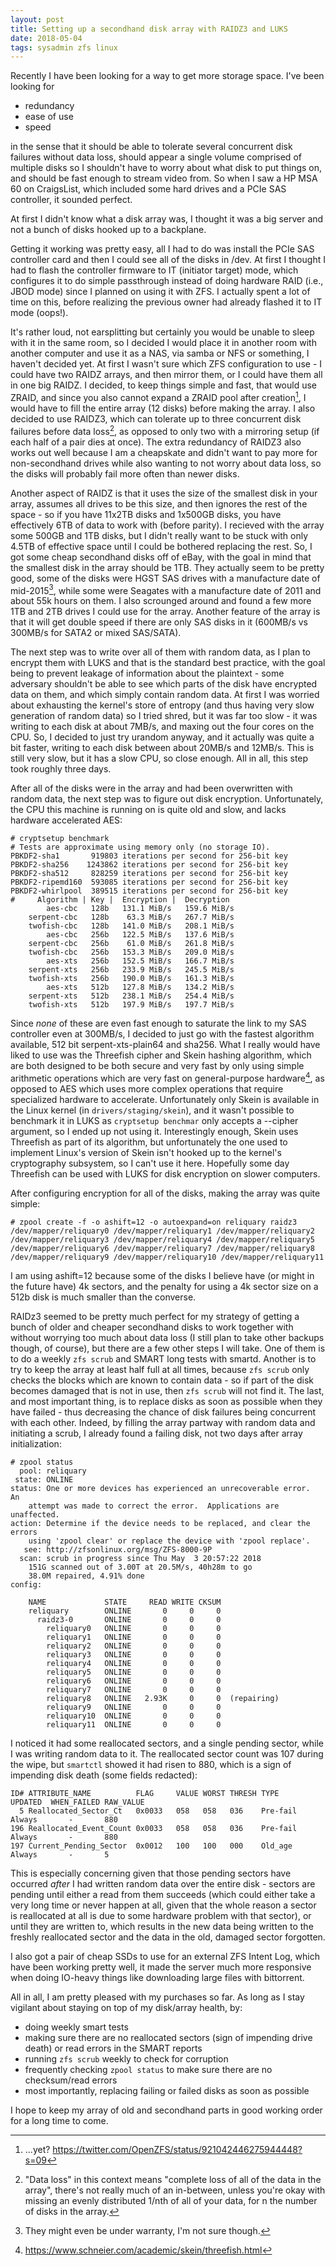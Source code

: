 ```yaml
---
layout: post
title: Setting up a secondhand disk array with RAIDZ3 and LUKS
date: 2018-05-04
tags: sysadmin zfs linux
---
```


Recently I have been looking for a way to get more storage space. I've been looking for

* redundancy
* ease of use
* speed

in the sense that it should be able to tolerate several concurrent disk failures without data loss, should appear a single volume comprised of multiple disks so I shouldn't have to worry about what disk to put things on, and should be fast enough to stream video from. So when I saw a HP MSA 60 on CraigsList, which included some hard drives and a PCIe SAS controller, it sounded perfect.

At first I didn't know what a disk array was, I thought it was a big server and not a bunch of disks hooked up to a backplane.

Getting it working was pretty easy, all I had to do was install the PCIe SAS controller card and then I could see all of the disks in /dev. At first I thought I had to flash the controller firmware to IT (initiator target) mode, which configures it to do simple passthrough instead of doing hardware RAID (i.e., JBOD mode) since I planned on using it with ZFS. I actually spent a lot of time on this, before realizing the previous owner had already flashed it to IT mode (oops!).

It's rather loud, not earsplitting but certainly you would be unable to sleep with it in the same room, so I decided I would place it in another room with another computer and use it as a NAS, via samba or NFS or something, I haven't decided yet. At first I wasn't sure which ZFS configuration to use - I could have two RAIDZ arrays, and then mirror them, or I could have them all in one big RAIDZ. I decided, to keep things simple and fast, that would use ZRAID, and since you also cannot expand a ZRAID pool after creation[^0], I would have to fill the entire array (12 disks) before making the array. I also decided to use RAIDZ3, which can tolerate up to three concurrent disk failures before data loss[^1], as opposed to only two with a mirroring setup (if each half of a pair dies at once). The extra redundancy of RAIDZ3 also works out well because I am a cheapskate and didn't want to pay more for non-secondhand drives while also wanting to not worry about data loss, so the disks will probably fail more often than newer disks.

Another aspect of RAIDZ is that it uses the size of the smallest disk in your array, assumes all drives to be this size, and then ignores the rest of the space - so if you have 11x2TB disks and 1x500GB disks, you have effectively 6TB of data to work with (before parity). I recieved with the array some 500GB and 1TB disks, but I didn't really want to be stuck with only 4.5TB of effective space until I could be bothered replacing the rest. So, I got some cheap secondhand disks off of eBay, with the goal in mind that the smallest disk in the array should be 1TB. They actually seem to be pretty good, some of the disks were HGST SAS drives with a manufacture date of mid-2015[^2], while some were Seagates with a manufacture date of 2011 and about 55k hours on them. I also scrounged around and found a few more 1TB and 2TB drives I could use for the array. Another feature of the array is that it will get double speed if there are only SAS disks in it (600MB/s vs 300MB/s for SATA2 or mixed SAS/SATA).

The next step was to write over all of them with random data, as I plan to encrypt them with LUKS and that is the standard best practice, with the goal being to prevent leakage of information about the plaintext - some adversary shouldn't be able to see which parts of the disk have encrypted data on them, and which simply contain random data. At first I was worried about exhausting the kernel's store of entropy (and thus having very slow generation of random data) so I tried shred, but it was far too slow - it was writing to each disk at about 7MB/s, and maxing out the four cores on the CPU. So, I decided to just try urandom anyway, and it actually was quite a bit faster, writing to each disk between about 20MB/s and 12MB/s. This is still very slow, but it has a slow CPU, so close enough. All in all, this step took roughly three days.

After all of the disks were in the array and had been overwritten with random data, the next step was to figure out disk encryption. Unfortunately, the CPU this machine is running on is quite old and slow, and lacks hardware accelerated AES:

```
# cryptsetup benchmark
# Tests are approximate using memory only (no storage IO).
PBKDF2-sha1       919803 iterations per second for 256-bit key
PBKDF2-sha256    1243862 iterations per second for 256-bit key
PBKDF2-sha512     828259 iterations per second for 256-bit key
PBKDF2-ripemd160  593085 iterations per second for 256-bit key
PBKDF2-whirlpool  389515 iterations per second for 256-bit key
#     Algorithm | Key |  Encryption |  Decryption
        aes-cbc   128b   131.1 MiB/s   159.6 MiB/s
    serpent-cbc   128b    63.3 MiB/s   267.7 MiB/s
    twofish-cbc   128b   141.0 MiB/s   208.1 MiB/s
        aes-cbc   256b   122.5 MiB/s   137.6 MiB/s
    serpent-cbc   256b    61.0 MiB/s   261.8 MiB/s
    twofish-cbc   256b   153.3 MiB/s   209.0 MiB/s
        aes-xts   256b   152.5 MiB/s   166.7 MiB/s
    serpent-xts   256b   233.9 MiB/s   245.5 MiB/s
    twofish-xts   256b   190.0 MiB/s   161.3 MiB/s
        aes-xts   512b   127.8 MiB/s   134.2 MiB/s
    serpent-xts   512b   238.1 MiB/s   254.4 MiB/s
    twofish-xts   512b   197.9 MiB/s   197.7 MiB/s
```

Since *none* of these are even fast enough to saturate the link to my SAS controller even at 300MB/s, I decided to just go with the fastest algorithm available, 512 bit serpent-xts-plain64 and sha256. What I really would have liked to use was the Threefish cipher and Skein hashing algorithm, which are both designed to be both secure and very fast by only using simple arithmetic operations which are very fast on general-purpose hardware[^3], as opposed to AES which uses more complex operations that require specialized hardware to accelerate. Unfortunately only Skein is available in the Linux kernel (in ```drivers/staging/skein```), and it wasn't possible to benchmark it in LUKS as ```cryptsetup benchmar``` only accepts a --cipher argument, so I ended up not using it. Interestingly enough, Skein uses Threefish as part of its algorithm, but unfortunately the one used to implement Linux's version of Skein isn't hooked up to the kernel's cryptography subsystem, so I can't use it here. Hopefully some day Threefish can be used with LUKS for disk encryption on slower computers.

After configuring encryption for all of the disks, making the array was quite simple:

```
# zpool create -f -o ashift=12 -o autoexpand=on reliquary raidz3 /dev/mapper/reliquary0 /dev/mapper/reliquary1 /dev/mapper/reliquary2 /dev/mapper/reliquary3 /dev/mapper/reliquary4 /dev/mapper/reliquary5 /dev/mapper/reliquary6 /dev/mapper/reliquary7 /dev/mapper/reliquary8 /dev/mapper/reliquary9 /dev/mapper/reliquary10 /dev/mapper/reliquary11
```

I am using ashift=12 because some of the disks I believe have (or might in the future have) 4k sectors, and the penalty for using a 4k sector size on a 512b disk is much smaller than the converse.

RAIDz3 seemed to be pretty much perfect for my strategy of getting a bunch of older and cheaper secondhand disks to work together with without worrying too much about data loss (I still plan to take other backups though, of course), but there are a few other steps I will take. One of them is to do a weekly ```zfs scrub``` and SMART long tests with smartd. Another is to try to keep the array at least half full at all times, because ```zfs scrub``` only checks the blocks which are known to contain data - so if part of the disk becomes damaged that is not in use, then ```zfs scrub``` will not find it. The last, and most important thing, is to replace disks as soon as possible when they have failed - thus decreasing the chance of disk failures being concurrent with each other. Indeed, by filling the array partway with random data and initiating a scrub, I already found a failing disk, not two days after array initialization:

```
# zpool status
  pool: reliquary
 state: ONLINE
status: One or more devices has experienced an unrecoverable error.  An
	attempt was made to correct the error.  Applications are unaffected.
action: Determine if the device needs to be replaced, and clear the errors
	using 'zpool clear' or replace the device with 'zpool replace'.
   see: http://zfsonlinux.org/msg/ZFS-8000-9P
  scan: scrub in progress since Thu May  3 20:57:22 2018
	151G scanned out of 3.00T at 20.5M/s, 40h28m to go
	38.0M repaired, 4.91% done
config:

	NAME             STATE     READ WRITE CKSUM
	reliquary        ONLINE       0     0     0
	  raidz3-0       ONLINE       0     0     0
	    reliquary0   ONLINE       0     0     0
	    reliquary1   ONLINE       0     0     0
	    reliquary2   ONLINE       0     0     0
	    reliquary3   ONLINE       0     0     0
	    reliquary4   ONLINE       0     0     0
	    reliquary5   ONLINE       0     0     0
	    reliquary6   ONLINE       0     0     0
	    reliquary7   ONLINE       0     0     0
	    reliquary8   ONLINE   2.93K     0     0  (repairing)
	    reliquary9   ONLINE       0     0     0
	    reliquary10  ONLINE       0     0     0
	    reliquary11  ONLINE       0     0     0
```

I noticed it had some reallocated sectors, and a single pending sector, while I was writing random data to it. The reallocated sector count was 107 during the wipe, but ```smartctl``` showed it had risen to 880, which is a sign of impending disk death (some fields redacted):
```
ID# ATTRIBUTE_NAME          FLAG     VALUE WORST THRESH TYPE      UPDATED  WHEN_FAILED RAW_VALUE
  5 Reallocated_Sector_Ct   0x0033   058   058   036    Pre-fail  Always       -       880
196 Reallocated_Event_Count 0x0033   058   058   036    Pre-fail  Always       -       880
197 Current_Pending_Sector  0x0012   100   100   000    Old_age   Always       -       5
```

This is especially concerning given that those pending sectors have occurred *after* I had written random data over the entire disk - sectors are pending until either a read from them succeeds (which could either take a very long time or never happen at all, given that the whole reason a sector is reallocated at all is due to some hardware problem with that sector), or until they are written to, which results in the new data being written to the freshly reallocated sector and the data in the old, damaged sector forgotten.

I also got a pair of cheap SSDs to use for an external ZFS Intent Log, which have been working pretty well, it made the server much more responsive when doing IO-heavy things like downloading large files with bittorrent.

All in all, I am pretty pleased with my purchases so far. As long as I stay vigilant about staying on top of my disk/array health, by:

* doing weekly smart tests
* making sure there are no reallocated sectors (sign of impending drive death) or read errors in the SMART reports
* running ```zfs scrub``` weekly to check for corruption
* frequently checking ```zpool status``` to make sure there are no checksum/read errors
* most importantly, replacing failing or failed disks as soon as possible

I hope to keep my array of old and secondhand parts in good working order for a long time to come.

[^0]: ...yet? https://twitter.com/OpenZFS/status/921042446275944448?s=09
[^1]: "Data loss" in this context means "complete loss of all of the data in the array", there's not really much of an in-between, unless you're okay with missing an evenly distributed 1/nth of all of your data, for n the number of disks in the array.
[^2]: They might even be under warranty, I'm not sure though.
[^3]: https://www.schneier.com/academic/skein/threefish.html

